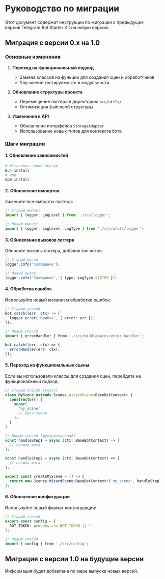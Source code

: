 # Руководство по миграции

Этот документ содержит инструкции по миграции с предыдущих версий Telegram Bot Starter Kit на новую версию.

## Миграция с версии 0.x на 1.0

### Основные изменения

1. **Переход на функциональный подход**
   - Замена классов на функции для создания сцен и обработчиков
   - Улучшение тестируемости и модульности

2. **Обновление структуры проекта**
   - Перемещение логгера в директорию `src/utils/`
   - Оптимизация файловой структуры

3. **Изменения в API**
   - Обновление интерфейса `StorageAdapter`
   - Использование новых типов для контекста бота

### Шаги миграции

#### 1. Обновление зависимостей

```bash
# Установка новой версии
bun install
# или
npm install
```

#### 2. Обновление импортов

Замените все импорты логгера:

```typescript
// Старый импорт
import { logger, LogLevel } from './src/logger';

// Новый импорт
import { logger, LogLevel, LogType } from './src/utils/logger';
```

#### 3. Обновление вызовов логгера

Обновите вызовы логгера, добавив тип логов:

```typescript
// Старый вызов
logger.info('Сообщение');

// Новый вызов
logger.info('Сообщение', { type: LogType.SYSTEM });
```

#### 4. Обработка ошибок

Используйте новый механизм обработки ошибок:

```typescript
// Старый способ
bot.catch((err, ctx) => {
  logger.error('Ошибка', { error: err });
});

// Новый способ
import { errorHandler } from './src/middlewares/error-handler';

bot.catch((err, ctx) => {
  errorHandler(err, ctx);
});
```

#### 5. Переход на функциональные сцены

Если вы использовали классы для создания сцен, перейдите на функциональный подход:

```typescript
// Старый способ (класс)
class MyScene extends Scenes.WizardScene<BaseBotContext> {
  constructor() {
    super(
      'my_scene'
      // шаги сцены
    );
  }
}

// Новый способ (функциональный)
const handleStep1 = async (ctx: BaseBotContext) => {
  // логика шага
};

const handleStep2 = async (ctx: BaseBotContext) => {
  // логика шага
};

export const createMyScene = () => {
  return new Scenes.WizardScene<BaseBotContext>('my_scene', handleStep1, handleStep2);
};
```

#### 6. Обновление конфигурации

Используйте новый формат конфигурации:

```typescript
// Старый способ
export const config = {
  BOT_TOKEN: process.env.BOT_TOKEN || '',
};

// Новый способ
import { config } from './src/config';
```

## Миграция с версии 1.0 на будущие версии

Информация будет добавлена по мере выпуска новых версий.
